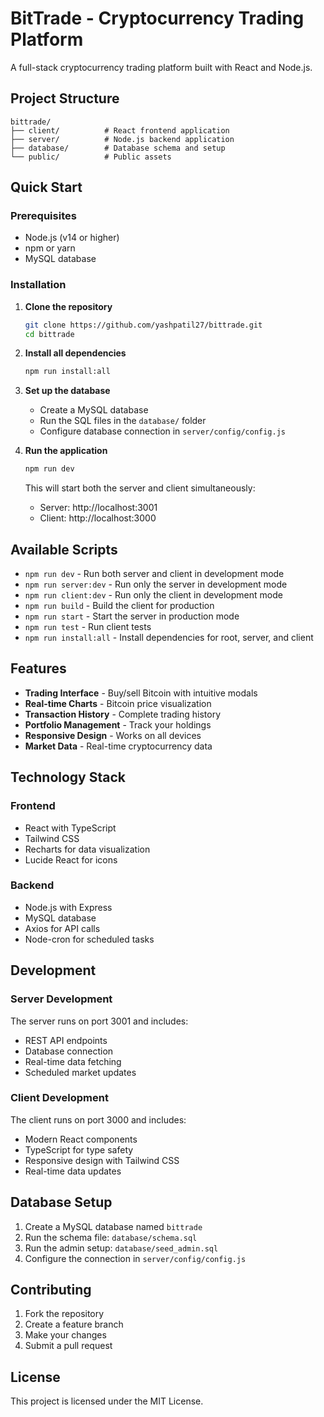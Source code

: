 # BitTrade - Cryptocurrency Trading Platform

A full-stack cryptocurrency trading platform built with React and Node.js.

## Project Structure

```
bittrade/
├── client/          # React frontend application
├── server/          # Node.js backend application  
├── database/        # Database schema and setup
└── public/          # Public assets
```

## Quick Start

### Prerequisites
- Node.js (v14 or higher)
- npm or yarn
- MySQL database

### Installation

1. **Clone the repository**
   ```bash
   git clone https://github.com/yashpatil27/bittrade.git
   cd bittrade
   ```

2. **Install all dependencies**
   ```bash
   npm run install:all
   ```

3. **Set up the database**
   - Create a MySQL database
   - Run the SQL files in the `database/` folder
   - Configure database connection in `server/config/config.js`

4. **Run the application**
   ```bash
   npm run dev
   ```

   This will start both the server and client simultaneously:
   - Server: http://localhost:3001
   - Client: http://localhost:3000

## Available Scripts

- `npm run dev` - Run both server and client in development mode
- `npm run server:dev` - Run only the server in development mode
- `npm run client:dev` - Run only the client in development mode
- `npm run build` - Build the client for production
- `npm run start` - Start the server in production mode
- `npm run test` - Run client tests
- `npm run install:all` - Install dependencies for root, server, and client

## Features

- **Trading Interface** - Buy/sell Bitcoin with intuitive modals
- **Real-time Charts** - Bitcoin price visualization
- **Transaction History** - Complete trading history
- **Portfolio Management** - Track your holdings
- **Responsive Design** - Works on all devices
- **Market Data** - Real-time cryptocurrency data

## Technology Stack

### Frontend
- React with TypeScript
- Tailwind CSS
- Recharts for data visualization
- Lucide React for icons

### Backend
- Node.js with Express
- MySQL database
- Axios for API calls
- Node-cron for scheduled tasks

## Development

### Server Development
The server runs on port 3001 and includes:
- REST API endpoints
- Database connection
- Real-time data fetching
- Scheduled market updates

### Client Development
The client runs on port 3000 and includes:
- Modern React components
- TypeScript for type safety
- Responsive design with Tailwind CSS
- Real-time data updates

## Database Setup

1. Create a MySQL database named `bittrade`
2. Run the schema file: `database/schema.sql`
3. Run the admin setup: `database/seed_admin.sql`
4. Configure the connection in `server/config/config.js`

## Contributing

1. Fork the repository
2. Create a feature branch
3. Make your changes
4. Submit a pull request

## License

This project is licensed under the MIT License.
